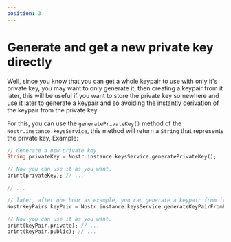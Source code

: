 ```yaml
---
position: 3
---
```



# Generate and get a new private key directly

Well, since you know that you can get a whole keypair to use with only it's private key, you may want to only generate it, then creating a keypair from it later, this will be useful if you want to store the private key somewhere and use it later to generate a keypair and so avoiding the instantly derivation of the keypair from the private key.

For this, you can use the `generatePrivateKey()` method of the `Nostr.instance.keysService`, this method will return a `String` that represents the private key, Example:

```dart
// Generate a new private key.
String privateKey = Nostr.instance.keysService.generatePrivateKey();

// Now you can use it as you want.
print(privateKey); // ...

// ... 

// later, after one hour as example, you can generate a keypair from it.
NostrKeyPairs keyPair = Nostr.instance.keysService.generateKeyPairFromExistingPrivateKey(privateKey);

// Now you can use it as you want.
print(keyPair.private); // ...
print(keyPair.public); // ...
```
